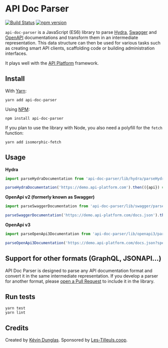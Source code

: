 # API Doc Parser

[![Build Status](https://travis-ci.org/api-platform/api-doc-parser.svg?branch=master)](https://travis-ci.org/api-platform/api-doc-parser)
[![npm version](https://badge.fury.io/js/%40api-platform%2Fapi-doc-parser.svg)](https://badge.fury.io/js/%40api-platform%2Fapi-doc-parser)

`api-doc-parser` is a JavaScript (ES6) library to parse [Hydra](http://hydra-cg.com), [Swagger](https://swagger.io/specification/v2/) and [OpenAPI](https://github.com/OAI/OpenAPI-Specification#the-openapi-specification) documentations and transform them
in an intermediate representation. This data structure can then be used for various tasks such as creating smart API clients,
scaffolding code or building administration interfaces.

It plays well with the [API Platform](https://api-platform.com) framework.

## Install

With [Yarn](https://yarnpkg.com/):

    yarn add api-doc-parser

Using [NPM](https://www.npmjs.com/):

    npm install api-doc-parser

If you plan to use the library with Node, you also need a polyfill for the `fetch` function:

    yarn add isomorphic-fetch

## Usage

**Hydra**
```javascript
import parseHydraDocumentation from 'api-doc-parser/lib/hydra/parseHydraDocumentation';

parseHydraDocumentation('https://demo.api-platform.com').then(({api}) => console.log(api));
```

**OpenApi v2 (formerly known as Swagger)**
```javascript
import parseSwaggerDocumentation from 'api-doc-parser/lib/swagger/parseSwaggerDocumentation';

parseSwaggerDocumentation('https://demo.api-platform.com/docs.json').then(({api}) => console.log(api));
```

**OpenApi v3**
```javascript
import parseOpenApi3Documentation from 'api-doc-parser/lib/openapi3/parseOpenApi3Documentation';

parseOpenApi3Documentation('https://demo.api-platform.com/docs.json?spec_version=3').then(({api}) => console.log(api));
```

## Support for other formats (GraphQL, JSONAPI...)

API Doc Parser is designed to parse any API documentation format and convert it in the same intermediate representation.
If you develop a parser for another format, please [open a Pull Request](https://github.com/api-platform/api-doc-parser/pulls)
to include it in the library.

## Run tests

    yarn test
    yarn lint

## Credits

Created by [Kévin Dunglas](https://dunglas.fr). Sponsored by [Les-Tilleuls.coop](https://les-tilleuls.coop).
